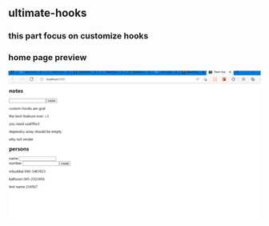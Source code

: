 ## ultimate-hooks

### this part focus on customize hooks

### home page preview
![home](public/home.png?raw=true "home")

